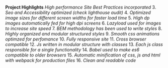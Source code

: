 **Project Highlights**
 *High performance Site*
 *Best Practices incorporated*
3. *Seo and Accessibility optimized (check lighthouse audit)*
4. *Optimized image sizes for different screen widths for faster load time*
5. *High dp images automatically fed for high dpi screens*
6. *Lazyload used for images to increase site speed*
7. *BEM methodology has been used to write styles*
8. *Highly organized and modular structured styles*
9. *Smooth css animations optimzed for perfomance*
10. *Fully responsive site*
11. *Cross browser compatible*
12. *Js written in modular structure with classes*
13. *Each js class responsible for a single functionality*
14. *Babel used to make es6 compatible to older browsers*
15. *Automatic minification of css, js and html with webpack for production files*
16. *Clean and readable code*

